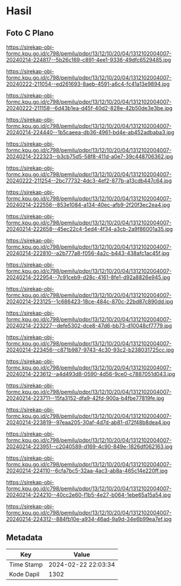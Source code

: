 # Hasil

## Foto C Plano

https://sirekap-obj-formc.kpu.go.id/c798/pemilu/pdpr/13/12/10/20/04/1312102004007-20240214-224817--5b26c169-c891-4ee1-9336-49dfc6529485.jpg

https://sirekap-obj-formc.kpu.go.id/c798/pemilu/pdpr/13/12/10/20/04/1312102004007-20240222-211054--ed261693-8aeb-4591-a6c4-fc41a13e9894.jpg

https://sirekap-obj-formc.kpu.go.id/c798/pemilu/pdpr/13/12/10/20/04/1312102004007-20240222-211158--6d43b1ea-d45f-40d2-828e-42b50de3e3be.jpg

https://sirekap-obj-formc.kpu.go.id/c798/pemilu/pdpr/13/12/10/20/04/1312102004007-20240214-224440--1b5caeea-db36-4961-bd4e-ab452adbaba3.jpg

https://sirekap-obj-formc.kpu.go.id/c798/pemilu/pdpr/13/12/10/20/04/1312102004007-20240214-222323--b3cb75d5-58f8-411d-a0e7-39c448706362.jpg

https://sirekap-obj-formc.kpu.go.id/c798/pemilu/pdpr/13/12/10/20/04/1312102004007-20240222-211254--2bc77732-4dc3-4ef2-877b-a13cdb447c64.jpg

https://sirekap-obj-formc.kpu.go.id/c798/pemilu/pdpr/13/12/10/20/04/1312102004007-20240214-222556--853e1084-a134-40ec-afb9-2f20f3ec2ea4.jpg

https://sirekap-obj-formc.kpu.go.id/c798/pemilu/pdpr/13/12/10/20/04/1312102004007-20240214-222658--45ec22c4-5ed4-4f34-a3cb-2a9f86001a35.jpg

https://sirekap-obj-formc.kpu.go.id/c798/pemilu/pdpr/13/12/10/20/04/1312102004007-20240214-222810--a2b777a8-f056-4a2c-b443-438afc1ac45f.jpg

https://sirekap-obj-formc.kpu.go.id/c798/pemilu/pdpr/13/12/10/20/04/1312102004007-20240214-222954--7c91ceb9-d28c-4161-8fe1-d92a8826e945.jpg

https://sirekap-obj-formc.kpu.go.id/c798/pemilu/pdpr/13/12/10/20/04/1312102004007-20240214-223125--1c686423-18ce-484c-870c-22bd87c890dd.jpg

https://sirekap-obj-formc.kpu.go.id/c798/pemilu/pdpr/13/12/10/20/04/1312102004007-20240214-223227--defe5302-dce8-47d6-bb73-d10048cf7779.jpg

https://sirekap-obj-formc.kpu.go.id/c798/pemilu/pdpr/13/12/10/20/04/1312102004007-20240214-223456--c871b987-9743-4c30-93c2-b238031725cc.jpg

https://sirekap-obj-formc.kpu.go.id/c798/pemilu/pdpr/13/12/10/20/04/1312102004007-20240214-223612--a4d493d8-0590-4d56-9ce0-c7887051d043.jpg

https://sirekap-obj-formc.kpu.go.id/c798/pemilu/pdpr/13/12/10/20/04/1312102004007-20240214-223711--15fa3152-dfa9-42fd-900a-b4fbe77819fe.jpg

https://sirekap-obj-formc.kpu.go.id/c798/pemilu/pdpr/13/12/10/20/04/1312102004007-20240214-223819--97eaa205-30af-4d7d-ab81-d72f48b8dea4.jpg

https://sirekap-obj-formc.kpu.go.id/c798/pemilu/pdpr/13/12/10/20/04/1312102004007-20240214-223951--c2040589-d169-4c90-849e-1826df062163.jpg

https://sirekap-obj-formc.kpu.go.id/c798/pemilu/pdpr/13/12/10/20/04/1312102004007-20240214-224110--6cfa7bc5-32aa-4ac3-ab8a-465c14e220ff.jpg

https://sirekap-obj-formc.kpu.go.id/c798/pemilu/pdpr/13/12/10/20/04/1312102004007-20240214-224210--40cc2e60-f1b5-4e27-b064-1ebe65a15a54.jpg

https://sirekap-obj-formc.kpu.go.id/c798/pemilu/pdpr/13/12/10/20/04/1312102004007-20240214-224312--884fb10e-a934-46ad-9a9d-34e6b99ea7ef.jpg


## Metadata

| Key        | Value               |
| ---------- | ------------------- |
| Time Stamp | 2024-02-22 22:03:34 |
| Kode Dapil | 1302                |




